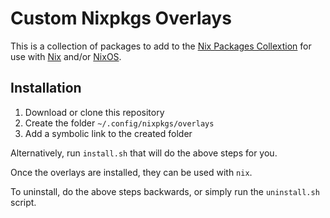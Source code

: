 # Custom Nixpkgs Overlays

This is a collection of packages to add to the [Nix Packages
Collextion](https://nixos.org/nixpkgs/manual/) for use with
[Nix](https://nixos.org/nix/manual/) and/or
[NixOS](https://nixos.org/nixos/manual/).

## Installation

1. Download or clone this repository
2. Create the folder `~/.config/nixpkgs/overlays`
3. Add a symbolic link to the created folder

Alternatively, run `install.sh` that will do the above steps for you.

Once the overlays are installed, they can be used with `nix`.

To uninstall, do the above steps backwards, or simply run the `uninstall.sh`
script.
